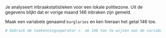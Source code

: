 Je analyseert inbraakstatistieken voor een lokale politiezone. Uit de gegevens blijkt dat er vorige maand 146 inbraken zijn gemeld.

Maak een variabele genaamd `burglaries` en ken hieraan het getal 146 toe.

```R
# Gebruik de toekenningsoperator <- om 146 toe te wijzen aan de variabele burglaries
```
